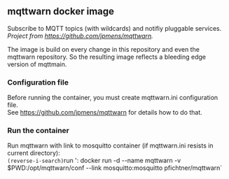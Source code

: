 ## mqttwarn docker image
Subscribe to MQTT topics (with wildcards) and notifiy pluggable services.  
*Project from https://github.com/jpmens/mqttwarn.*

The image is build on every change in this repository and even the mqttwarn repository. So the resulting image reflects a bleeding edge version of mqttmain. 

### Configuration file
Before running the container, you must create mqttwarn.ini configuration file.  
See https://github.com/jpmens/mqttwarn for details how to do that. 

### Run the container
Run mqttwarn with link to mosquitto container (if mqttwarn.ini resists in current directory):  
`(reverse-i-search)`run ': docker run -d --name mqttwarn -v $PWD:/opt/mqttwarn/conf --link mosquitto:mosquitto pfichtner/mqttwarn`

